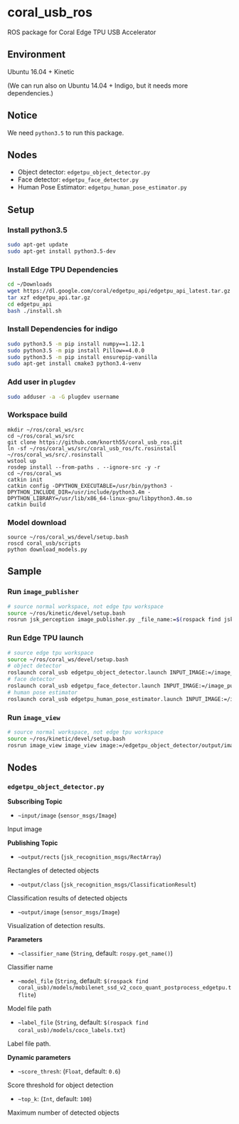 # coral_usb_ros

ROS package for Coral Edge TPU USB Accelerator 

## Environment

Ubuntu 16.04 + Kinetic

(We can run also on Ubuntu 14.04 + Indigo, but it needs more dependencies.)

## Notice

We need `python3.5` to run this package.

## Nodes
- Object detector: `edgetpu_object_detector.py`
- Face detector: `edgetpu_face_detector.py`
- Human Pose Estimator: `edgetpu_human_pose_estimator.py`

## Setup

### Install python3.5

```bash
sudo apt-get update
sudo apt-get install python3.5-dev
```

### Install Edge TPU Dependencies

```bash
cd ~/Downloads
wget https://dl.google.com/coral/edgetpu_api/edgetpu_api_latest.tar.gz -O edgetpu_api.tar.gz --trust-server-names
tar xzf edgetpu_api.tar.gz
cd edgetpu_api
bash ./install.sh
```

### Install Dependencies for indigo

```bash
sudo python3.5 -m pip install numpy==1.12.1
sudo python3.5 -m pip install Pillow==4.0.0
sudo python3.5 -m pip install ensurepip-vanilla
sudo apt-get install cmake3 python3.4-venv

```

### Add user in `plugdev`

```bash
sudo adduser -a -G plugdev username
```

### Workspace build 

```
mkdir ~/ros/coral_ws/src
cd ~/ros/coral_ws/src
git clone https://github.com/knorth55/coral_usb_ros.git
ln -sf ~/ros/coral_ws/src/coral_usb_ros/fc.rosinstall ~/ros/coral_ws/src/.rosinstall
wstool up
rosdep install --from-paths . --ignore-src -y -r
cd ~/ros/coral_ws
catkin init
catkin config -DPYTHON_EXECUTABLE=/usr/bin/python3 -DPYTHON_INCLUDE_DIR=/usr/include/python3.4m -DPYTHON_LIBRARY=/usr/lib/x86_64-linux-gnu/libpython3.4m.so
catkin build
```

### Model download

```
source ~/ros/coral_ws/devel/setup.bash
roscd coral_usb/scripts
python download_models.py
```

## Sample

### Run `image_publisher`

```bash
# source normal workspace, not edge tpu workspace
source ~/ros/kinetic/devel/setup.bash
rosrun jsk_perception image_publisher.py _file_name:=$(rospack find jsk_perception)/sample/object_detection_example_1.jpg
```

### Run Edge TPU launch

```bash
# source edge tpu workspace
source ~/ros/coral_ws/devel/setup.bash
# object detector
roslaunch coral_usb edgetpu_object_detector.launch INPUT_IMAGE:=/image_publisher/output
# face detector
roslaunch coral_usb edgetpu_face_detector.launch INPUT_IMAGE:=/image_publisher/output
# human pose estimator
roslaunch coral_usb edgetpu_human_pose_estimator.launch INPUT_IMAGE:=/image_publisher/output
```

### Run `image_view`

```bash
# source normal workspace, not edge tpu workspace
source ~/ros/kinetic/devel/setup.bash
rosrun image_view image_view image:=/edgetpu_object_detector/output/image
```

## Nodes

### `edgetpu_object_detector.py`

**Subscribing Topic**

- `~input/image` (`sensor_msgs/Image`)

Input image

**Publishing Topic**

- `~output/rects` (`jsk_recognition_msgs/RectArray`)

Rectangles of detected objects

- `~output/class` (`jsk_recognition_msgs/ClassificationResult`)

Classification results of detected objects

- `~output/image` (`sensor_msgs/Image`)

Visualization of detection results.

**Parameters**

- `~classifier_name` (`String`, default: `rospy.get_name()`)

Classifier name

- `~model_file` (`String`, default: `$(rospack find coral_usb)/models/mobilenet_ssd_v2_coco_quant_postprocess_edgetpu.tflite`)

Model file path

- `~label_file` (`String`, default: `$(rospack find coral_usb)/models/coco_labels.txt`)

Label file path.

**Dynamic parameters**

- `~score_thresh`: (`Float`, default: `0.6`)

Score threshold for object detection

- `~top_k`: (`Int`, default: `100`)

Maximum number of detected objects
